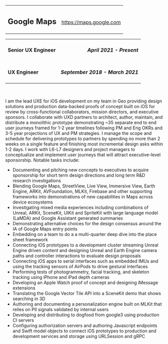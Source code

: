 <table style="width:100%"> 
	<tr>
		<td valign="baseline"><a name="google-maps"><h2>Google Maps</h2></a></td><td align="right" valign="baseline"> <a href="https://maps.google.com">https://maps.google.com</a></td>
	</tr>
</table>
<table style="width:100%"> 
	<tr>
		<td> <h4>Senior UX Engineer</h4> </td><td align="right"> <h4><em>April 2021 - Present</em></h4> </td>	</tr>
	<tr>
		<td> <h4>UX Engineer</h4> </td><td align="right"> <h4><em>September 2018 - March 2021</em></h4> </td> </tr>
</table>

<br>

I am the lead UXE for iOS development on my team in Geo providing design solutions and production data-backed proofs of concept built on iOS for review by cross-functional collaborators, mission directors, and executive sponsors.  I collaborate with UXD partners to architect, author, maintain, and distribute a monolithic prototype demonstrating ~35 separate end to end user journeys framed for 1-2 year timelines following PM and Eng OKRs and 3-5 year projections of UX and PM strategies.  I manage the scope and schedule for delivering prototypes to partners by spending no more than 2 weeks on a single feature and finishing most incremental design asks within 1-2 days.  I work with L6-L7 designers and project managers to conceptualize and implement user journeys that will attract executive-level sponsorship. Notable tasks include:

- Documenting and pitching new concepts to executives to acquire sponsorship for short term design directions and long term R&D research investigations
- Blending Google Maps, StreetView, Live View, Immersive View, Earth Engine, ARKit, AVFoundation, MLKit, Firebase and other supporting frameworks into demonstrations of new capabilities in Maps across device ecosystems
- Investigating mixed media experiences including combinations of Unreal, ARKit, SceneKit, UIKit and SpriteKit with large language model (LaMDA) and Google Assistant generated summaries
- Demonstrating alternative choices for the design consensus around the IA of Google Maps entry points 
- Embedding on a team to do a a multi-quarter deep dive into the place sheet framework
- Connecting iOS prototypes to a development cluster streaming Unreal Engine driven content and designing Unreal and Earth Engine camera paths and controller interactions to evaluate design proposals
- Connecting iOS apps to serial interfaces such as embedded IMUs and using the tracking sensors of AirPods to drive gestural interfaces
- Performing tests of photogrammetry, facial tracking, and skeleton tracking using iPhone and iPad depth cameras
- Developing an Apple Watch proof of concept and designing iMessage extensions
- Translating the Google Vector Tile API into a SceneKit demo that shows searching in 3D
- Authoring and documenting a personalization engine built on MLKit that relies on PII signals validated by internal users
- Developing and distributing to dogfood from google3 using production CI servers
- Configuring authorization servers and authoring Javascript endpoints and Swift model objects to connect iOS prototypes to production and development services and storage using URLSession and gRPC